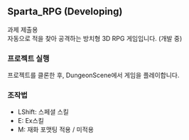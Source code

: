 ## Sparta_RPG (Developing)

과제 제출용<br>
자동으로 적을 찾아 공격하는 방치형 3D RPG 게임입니다. (개발 중)

### 프로젝트 실행
프로젝트를 클론한 후, DungeonScene에서 게임을 플레이합니다.

### 조작법
- LShift: 스페셜 스킬
- E: Ex스킬
- M: 재화 포맷팅 적용 / 미적용
